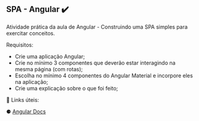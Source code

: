 ## SPA - Angular ✔️

Atividade prática da aula de Angular - Construindo uma SPA simples para exercitar conceitos.

Requisitos:

- Crie uma aplicação Angular;
- Crie no mínimo 3 componentes que deverão estar interagindo na mesma página (com rotas);
- Escolha no mínimo 4 componentes do Angular Material e incorpore eles na aplicação;
- Crie uma explicação sobre o que foi feito;


🔗 Links úteis:

⚈ [Angular Docs](https://angular.io/docs)
